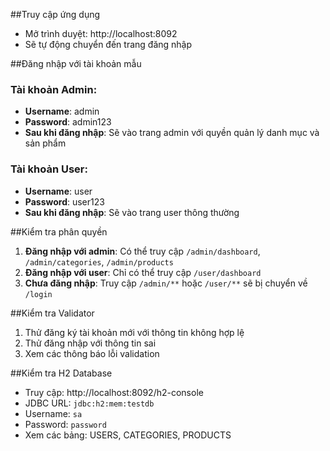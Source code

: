 

##Truy cập ứng dụng
- Mở trình duyệt: http://localhost:8092
- Sẽ tự động chuyển đến trang đăng nhập

##Đăng nhập với tài khoản mẫu

### Tài khoản Admin:
- **Username**: admin
- **Password**: admin123
- **Sau khi đăng nhập**: Sẽ vào trang admin với quyền quản lý danh mục và sản phẩm

### Tài khoản User:
- **Username**: user  
- **Password**: user123
- **Sau khi đăng nhập**: Sẽ vào trang user thông thường

##Kiểm tra phân quyền
1. **Đăng nhập với admin**: Có thể truy cập `/admin/dashboard`, `/admin/categories`, `/admin/products`
2. **Đăng nhập với user**: Chỉ có thể truy cập `/user/dashboard`
3. **Chưa đăng nhập**: Truy cập `/admin/**` hoặc `/user/**` sẽ bị chuyển về `/login`

##Kiểm tra Validator
1. Thử đăng ký tài khoản mới với thông tin không hợp lệ
2. Thử đăng nhập với thông tin sai
3. Xem các thông báo lỗi validation

##Kiểm tra H2 Database
- Truy cập: http://localhost:8092/h2-console
- JDBC URL: `jdbc:h2:mem:testdb`
- Username: `sa`
- Password: `password`
- Xem các bảng: USERS, CATEGORIES, PRODUCTS

